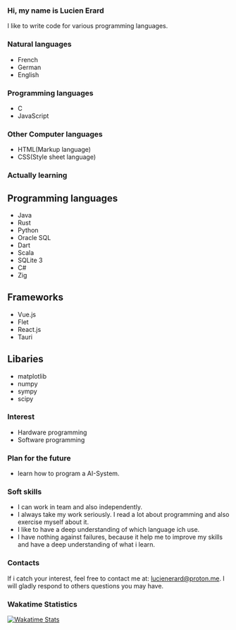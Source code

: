 ### Hi, my name is Lucien Erard
I like to write code for various programming languages.

### Natural languages
- French
- German
- English
  
### Programming languages
- C
- JavaScript

### Other Computer languages
- HTML(Markup language)
- CSS(Style sheet language)

### Actually learning

## Programming languages
- Java
- Rust
- Python
- Oracle SQL
- Dart
- Scala
- SQLite 3 
- C#
- Zig

## Frameworks
- Vue.js
- Flet
- React.js
- Tauri

## Libaries
- matplotlib
- numpy
- sympy
- scipy

### Interest
- Hardware programming
- Software programming

### Plan for the future
- learn how to program a AI-System.

### Soft skills 
- I can work in team and also independently.
- I always take my work seriously. I read a lot about programming and also exercise myself about it.
- I like to have a deep understanding of which language ich use.
- I have nothing against failures, because it help me to improve my skills and have a deep understanding of what i learn.

### Contacts
If i catch your interest, feel free to contact me at: lucienerard@proton.me.
I will gladly respond to others questions you may have.

### Wakatime Statistics
[![Wakatime Stats](https://github-readme-stats.vercel.app/api/wakatime?username=erardlucien&theme=white&hide=properties,yaml,text,jshell,batchfile,json,git+config,gitignore+file,IDEA_MODULE,CLASS,CSV,PHP&langs_count=15)](https://wakatime.com/@erardlucien)
